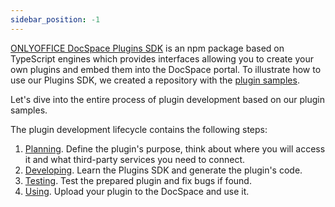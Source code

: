 ```yaml
---
sidebar_position: -1
---
```


[ONLYOFFICE DocSpace Plugins SDK](../../get-started/basic-concepts.md) is an npm package based on TypeScript engines which provides interfaces allowing you to create your own plugins and embed them into the DocSpace portal. To illustrate how to use our Plugins SDK, we created a repository with the [plugin samples](https://github.com/ONLYOFFICE/docspace-plugins).

Let's dive into the entire process of plugin development based on our plugin samples.

The plugin development lifecycle contains the following steps:

1. [Planning](planning.md). Define the plugin's purpose, think about where you will access it and what third-party services you need to connect.
2. [Developing](developing.md). Learn the Plugins SDK and generate the plugin's code.
3. [Testing](testing.md). Test the prepared plugin and fix bugs if found.
4. [Using](using.md). Upload your plugin to the DocSpace and use it.

